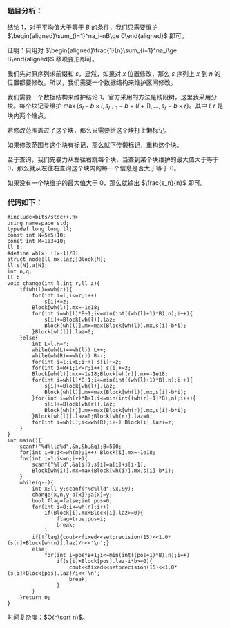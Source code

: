 ### 题目分析：

结论 $1$，对于平均值大于等于 $B$ 的条件，我们只需要维护 $\begin{aligned}\sum_{i=1}^na_i-nB\ge 0\end{aligned}$ 即可。

证明：只用对 $\begin{aligned}\frac{1}{n}\sum_{i=1}^na_i\ge B\end{aligned}$ 移项变形即可。

我们先对原序列求前缀和 $s$，显然，如果对 $x$ 位置修改，那么 $s$ 序列上 $x$ 到 $n$ 的位置都要修改。所以，我们需要一个数据结构来维护区间修改。

我们需要一个数据结构来维护结论 $1$。官方采用的方法是线段树，这里我采用分块。每个块记录维护 $\max\{s_l-b\times l,s_{l+1}-b\times(l+1),\dots,s_{r}-b\times r\}$。其中 $l,r$ 是块内两个端点。

若修改范围盖过了这个块，那么只需要给这个块打上懒标记。

如果修改范围与这个块有标记，那么就下传懒标记，重构这个块。

至于查询，我们先暴力从左往右跳每个块，当查到某个块维护的最大值大于等于 $0$，那么就从左往右查询这个块内的每一个信息是否大于等于 $0$。

如果没有一个块维护的最大值大于 $0$，那么就输出 $\frac{s_n}{n}$ 即可。

### 代码如下：

```
#include<bits/stdc++.h>
using namespace std;
typedef long long ll;
const int N=5e5+10;
const int M=1e3+10;
ll B;
#define wh(x) ((x-1)/B)
struct node{ll mx,laz;}Block[M];
ll s[N],a[N];
int n,q;
ll b;
void change(int l,int r,ll z){
	if(wh(l)==wh(r)){
		for(int i=l;i<=r;i++)
			s[i]+=z;
		Block[wh(l)].mx=-1e18;
		for(int i=wh(l)*B+1;i<=min(int((wh(l)+1)*B),n);i++){
			s[i]+=Block[wh(l)].laz;
			Block[wh(l)].mx=max(Block[wh(l)].mx,s[i]-b*i);
		}Block[wh(l)].laz=0;
	}else{
		int L=l,R=r;
		while(wh(L)==wh(l)) L++;
		while(wh(R)==wh(r)) R--;
		for(int i=l;i<L;i++) s[i]+=z;
		for(int i=R+1;i<=r;i++) s[i]+=z;
		Block[wh(l)].mx=-1e18;Block[wh(r)].mx=-1e18;
		for(int i=wh(l)*B+1;i<=min(int((wh(l)+1)*B),n);i++){
			s[i]+=Block[wh(l)].laz;
			Block[wh(l)].mx=max(Block[wh(l)].mx,s[i]-b*i);
		}for(int i=wh(r)*B+1;i<=min(int((wh(r)+1)*B),n);i++){
			s[i]+=Block[wh(r)].laz;
			Block[wh(r)].mx=max(Block[wh(r)].mx,s[i]-b*i);
		}Block[wh(l)].laz=0;Block[wh(r)].laz=0;
		for(int i=wh(L);i<=wh(R);i++) Block[i].laz+=z;
	}
}
int main(){
	scanf("%d%lld%d",&n,&b,&q);B=500;
	for(int i=0;i<=wh(n);i++) Block[i].mx=-1e18;
	for(int i=1;i<=n;i++){
		scanf("%lld",&a[i]);s[i]=a[i]+s[i-1];
		Block[wh(i)].mx=max(Block[wh(i)].mx,s[i]-b*i);
	}
	while(q--){
		int x;ll y;scanf("%d%lld",&x,&y);
		change(x,n,y-a[x]);a[x]=y;
		bool flag=false;int pos=0;
		for(int i=0;i<=wh(n);i++)
			if(Block[i].mx+Block[i].laz>=0){
				flag=true;pos=i;
				break;
			}
		if(!flag){cout<<fixed<<setprecision(15)<<1.0*(s[n]+Block[wh(n)].laz)/n<<'\n';}
		else{
			for(int i=pos*B+1;i<=min(int((pos+1)*B),n);i++)
				if(s[i]+Block[pos].laz-i*b>=0){
					cout<<fixed<<setprecision(15)<<1.0*(s[i]+Block[pos].laz)/i<<'\n';
					break;
				}
		}
	}return 0;
}
```

时间复杂度：$O(n\sqrt n)$。